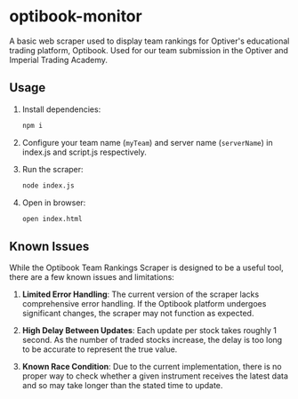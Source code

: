 # optibook-monitor
A basic web scraper used to display team rankings for Optiver's educational trading platform, Optibook. Used for our team submission in the Optiver and Imperial Trading Academy.

## Usage

1. Install dependencies:

    ```bash
    npm i
    ```
    
2. Configure your team name (`myTeam`) and server name (`serverName`) in index.js and script.js respectively.

3. Run the scraper:

    ```bash
    node index.js
    ```

4. Open in browser:
    ```bash
    open index.html
    ```
## Known Issues

While the Optibook Team Rankings Scraper is designed to be a useful tool, there are a few known issues and limitations:

1. **Limited Error Handling**: The current version of the scraper lacks comprehensive error handling. If the Optibook platform undergoes significant changes, the scraper may not function as expected.

2. **High Delay Between Updates**: Each update per stock takes roughly 1 second. As the number of traded stocks increase, the delay is too long to be accurate to represent the true value.

3. **Known Race Condition**: Due to the current implementation, there is no proper way to check whether a given instrument receives the latest data and so may take longer than the stated time to update.

